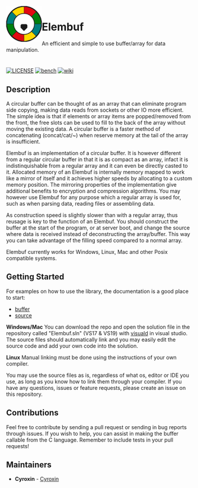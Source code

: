 <img src="logo.png" align="left" height="96" width="96" >

# Elembuf
An efficient and simple to use buffer/array for data manipulation.
#
[![LICENSE](https://img.shields.io/github/license/Cyroxin/Elembuf)](LICENSE)
[![bench](https://img.shields.io/badge/bench-%20-brightgreen?logo=fastly)](bench)
[![wiki](https://img.shields.io/badge/wiki-Circular%20buffer-9cf?logo=Wikimedia%20Commons)](https://en.wikipedia.org/wiki/Circular_buffer)

## Description
A circular buffer can be thought of as an array that can eliminate program side copying, making data reads from sockets or other IO more efficient. The simple idea is that if elements or array items are popped/removed from the front, the free slots can be used to fill to the back of the array without moving the existing data. A circular buffer is a faster method of concatenating (concat/cat/~) when reserve memory at the tail of the array is insufficient. 

Elembuf is an implementation of a circular buffer. It is however different from a regular circular buffer in that it is as compact as an array, infact it is indistinquishable from a regular array and it can even be directly casted to it. Allocated memory of an Elembuf is internally memory mapped to work like a mirror of itself and it achieves higher speeds by allocating to a custom memory position. The mirroring properties of the implementation give additional benefits to encryption and compression algorithms. You may however use Elembuf for any purpose which a regular array is used for, such as when parsing data, reading files or assembling data. 

As construction speed is slightly slower than with a regular array, thus reusage is key to the function of an Elembuf. You should construct the buffer at the start of the program, or at server boot, and change the source where data is received instead of deconstructing the array/buffer. This way you can take advantage of the filling speed compared to a normal array. 

Elembuf currently works for Windows, Linux, Mac and other Posix compatible systems. 


## Getting Started

For examples  on how to use the library, the documentation is a good place to start: 
* [buffer](https://cyroxin.github.io/Elembuf/buffer.html) <br />
* [source](https://cyroxin.github.io/Elembuf/source.html)

<b>Windows/Mac</b>
You can download the repo and open the solution file in the repository called "Elembuf.sln" (VS17 & VS19) with [visuald](https://github.com/dlang/visuald) in visual studio. The source files should automatically link and you may easily edit the source code and add your own code into the solution.

<b>Linux</b>
Manual linking must be done using the instructions of your own compiler. 

You may use the source files as is, regardless of what os, editor or IDE you use, as long as you know how to link
them through your compiler. If you have any questions, issues or feature requests, please create an issue on this repository.

## Contributions

Feel free to contribute by sending a pull request or sending in bug reports through issues. If you wish to help, you can assist in making the buffer callable from the C language. Remember to include tests in your pull requests!

## Maintainers

* **Cyroxin** - [Cyroxin](https://github.com/cyroxin)

